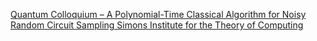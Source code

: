 [Quantum Colloquium – A Polynomial-Time Classical Algorithm for Noisy Random Circuit Sampling   Simons Institute for the Theory of Computing ](https://qi.tc/qi/88935)